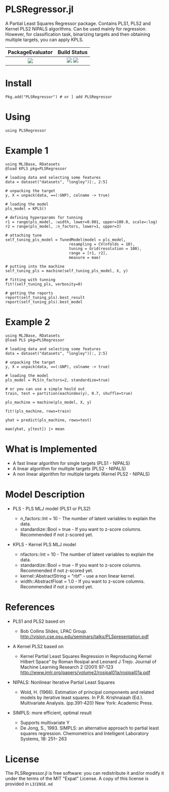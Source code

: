 PLSRegressor.jl
======

A Partial Least Squares Regressor package. Contains PLS1, PLS2 and Kernel PLS2 NIPALS algorithms.
Can be used mainly for regression. However, for classification task, binarizing targets and then obtaining multiple targets, you can apply KPLS.


| **PackageEvaluator**            | **Build Status**                          |
|:-------------------------------:|:-----------------------------------------:|
| [![][pkg-0.6-img]][pkg-0.6-url] | [![][travis-img]][travis-url] [![][codecov-img]][codecov-url] |

[travis-img]: https://travis-ci.org/lalvim/PLSRegressor.jl.svg?branch=master
[travis-url]: https://travis-ci.org/lalvim/PLSRegressor.jl

[codecov-img]: http://codecov.io/github/lalvim/PLSRegressor.jl/coverage.svg?branch=master
[codecov-url]: http://codecov.io/github/lalvim/PLSRegressor.jl?branch=master

[issues-url]: https://github.com/lalvim/PLSRegressor.jl/issues

[pkg-0.6-img]: http://pkg.julialang.org/badges/PLSRegressor_0.6.svg
[pkg-0.6-url]: http://pkg.julialang.org/?pkg=PLSRegressor&ver=0.6
[pkg-0.7-img]: http://pkg.julialang.org/badges/PLSRegressor_0.7.svg
[pkg-0.7-url]: http://pkg.julialang.org/?pkg=PLSRegressor&ver=0.7

Install
=======

    Pkg.add("PLSRegressor") # or ] add PLSRegressor

Using
=====

    using PLSRegressor

Example 1
========

    using MLJBase, RDatasets
    @load KPLS pkg=PLSRegressor

    # loading data and selecting some features
    data = dataset("datasets", "longley")[:, 2:5]

    # unpacking the target
    y, X = unpack(data, ==(:GNP), colname -> true)

    # loading the model
    pls_model = KPLS()

    # defining hyperparams for tunning
    r1 = range(pls_model, :width, lower=0.001, upper=100.0, scale=:log)
    r2 = range(pls_model, :n_factors, lower=1, upper=3)

    # attaching tune
    self_tuning_pls_model = TunedModel(model = pls_model,
                                resampling = CV(nfolds = 10),
                                tuning = Grid(resolution = 100),
                                range = [r1, r2],
                                measure = mae)

    # putting into the machine
    self_tuning_pls = machine(self_tuning_pls_model, X, y)

    # fitting with tunning
    fit!(self_tuning_pls, verbosity=0)

    # getting the reports
    report(self_tuning_pls).best_result
    report(self_tuning_pls).best_model

Example 2
========

    using MLJBase, RDatasets
    @load PLS pkg=PLSRegressor

    # loading data and selecting some features
    data = dataset("datasets", "longley")[:, 2:5]

    # unpacking the target
    y, X = unpack(data, ==(:GNP), colname -> true)

    # loading the model
    pls_model = PLS(n_factors=2, standardize=true)

    # or you can use a simple hould out
    train, test = partition(eachindex(y), 0.7, shuffle=true)

    pls_machine = machine(pls_model, X, y)

    fit!(pls_machine, rows=train)

    yhat = predict(pls_machine, rows=test)

    mae(yhat, y[test]) |> mean

What is Implemented
======
* A fast linear algorithm for single targets (PLS1 - NIPALS)
* A linear algorithm for multiple targets (PLS2 - NIPALS)
* A non linear algorithm for multiple targets (Kernel PLS2 - NIPALS)

Model Description
=======

* PLS - PLS MLJ model (PLS1 or PLS2)
    * n_factors::Int = 10 - The number of latent variables to explain the data.
    * standardize::Bool = true - If you want to z-score columns. Recommended if not z-scored yet.

* KPLS - Kernel PLS MLJ model
    * nfactors::Int = 10 - The number of latent variables to explain the data.
    * standardize::Bool = true - If you want to z-score columns. Recommended if not z-scored yet.
    * kernel::AbstractString = "rbf" - use a non linear kernel.
    * width::AbstractFloat   = 1.0 - If you want to z-score columns. Recommended if not z-scored yet.

References
=======
* PLS1 and PLS2 based on
   * Bob Collins Slides, LPAC Group. http://vision.cse.psu.edu/seminars/talks/PLSpresentation.pdf
* A Kernel PLS2 based on
   * Kernel Partial Least Squares Regression in Reproducing Kernel Hilbert Space" by Roman Rosipal and Leonard J Trejo. Journal of Machine Learning Research 2 (2001) 97-123 http://www.jmlr.org/papers/volume2/rosipal01a/rosipal01a.pdf

* NIPALS: Nonlinear Iterative Partial Least Squares
    * Wold, H. (1966). Estimation of principal components and related models
by iterative least squares. In P.R. Krishnaiaah (Ed.). Multivariate Analysis.
(pp.391-420) New York: Academic Press.

* SIMPLS: more efficient, optimal result
    * Supports multivariate Y
    * De Jong, S., 1993. SIMPLS: an alternative approach to partial least squares
regression. Chemometrics and Intelligent Laboratory Systems, 18: 251–
263

License
=======

The PLSRegressor.jl is free software: you can redistribute it and/or modify it under the terms of the MIT "Expat"
License. A copy of this license is provided in ``LICENSE.md``
